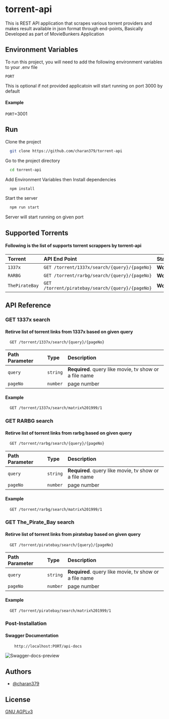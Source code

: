# torrent-api

This is REST API application that scrapes various torrent providers and makes result available in json format through end-points, Basically Developed as part of  MovieBunkers Application


## Environment Variables

To run this project, you will need to add the following environment variables to your .env file

`PORT`  

This is optional if not provided applicatoin will start running on port 3000 by default

####  Example 
`PORT`=3001 

## Run

Clone the project

```bash
  git clone https://github.com/charan379/torrent-api
```

Go to the project directory

```bash
  cd torrent-api
```
Add Environment Variables then
Install dependencies

```bash
  npm install
```

Start the server

```bash
  npm run start
```

Server will start running on given port

## Supported Torrents
#### Following is the list of supports torrent scrappers by torrent-api

| Torrent | API End Point     | Status   |
| :-------- | :------- | :------------------------- |
| `1337x` | `GET /torrent/1337x/search/{query}/{pageNo}` | **Working** |
| `RARBG` | `GET /torrent/rarbg/search/{query}/{pageNo}` | **Working** |
| `ThePirateBay` | `GET /torrent/piratebay/search/{query}/{pageNo}` | **Working** |

## API Reference

### GET 1337x search
#### Retirve list of torrent links from 1337x based on given query

```bash
  GET /torrent/1337x/search/{query}/{pageNo}
```

| Path Parameter | Type     | Description                |
| :-------- | :------- | :------------------------- |
| `query` | `string` | **Required**. query like movie, tv show or a file name |
| `pageNo` | `number` | page number |

#### Example
```bash
  GET /torrent/1337x/search/matrix%201999/1
```
### GET RARBG search
#### Retirve list of torrent links from rarbg based on given query

```bash
  GET /torrent/rarbg/search/{query}/{pageNo}
```

| Path Parameter | Type     | Description                |
| :-------- | :------- | :------------------------- |
| `query` | `string` | **Required**. query like movie, tv show or a file name |
| `pageNo` | `number` | page number |

#### Example
```bash
  GET /torrent/rarbg/search/matrix%201999/1
```

### GET The_Pirate_Bay search
#### Retirve list of torrent links from piratebay based on given query

```bash
  GET /torrent/piratebay/search/{query}/{pageNo}
```

| Path Parameter | Type     | Description                |
| :-------- | :------- | :------------------------- |
| `query` | `string` | **Required**. query like movie, tv show or a file name |
| `pageNo` | `number` | page number |

#### Example
```bash
  GET /torrent/piratebay/search/matrix%201999/1
```

### Post-Installation
#### Swagger Documentation
```bash
    http://localhost:PORT/api-docs
````
![Swagger-docs-preview](documentation/swagger.jpg)

## Authors

- [@charan379](https://www.github.com/charan379)

## License

[GNU AGPLv3](https://www.gnu.org/licenses/agpl-3.0.en.html)